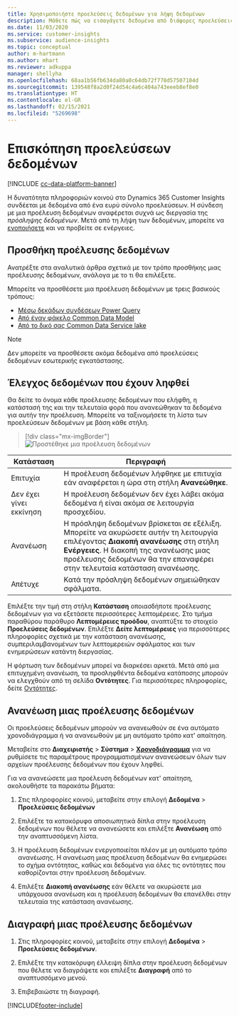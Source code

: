 ```yaml
---
title: Χρησιμοποιήστε προελεύσεις δεδομένων για λήψη δεδομένων
description: Μάθετε πώς να εισαγάγετε δεδομένα από διάφορες προελεύσεις.
ms.date: 11/03/2020
ms.service: customer-insights
ms.subservice: audience-insights
ms.topic: conceptual
author: m-hartmann
ms.author: mhart
ms.reviewer: adkuppa
manager: shellyha
ms.openlocfilehash: 68aa1b56fb634da80a0c64db72f778d57507104d
ms.sourcegitcommit: 139548f8a2d0f24d54c4a6c404a743eeeb8ef8e0
ms.translationtype: HT
ms.contentlocale: el-GR
ms.lasthandoff: 02/15/2021
ms.locfileid: "5269698"
---
```

# <a name="data-sources-overview"></a>Επισκόπηση προελεύσεων δεδομένων

[!INCLUDE [cc-data-platform-banner](../includes/cc-data-platform-banner.md)]

Η δυνατότητα πληροφοριών κοινού στο Dynamics 365 Customer Insights συνδέεται με δεδομένα από ένα ευρύ σύνολο προελεύσεων. Η σύνδεση με μια προέλευση δεδομένων αναφέρεται συχνά ως διεργασία της *πρόσληψης δεδομένων*. Μετά από τη λήψη των δεδομένων, μπορείτε να [ενοποιήσετε](data-unification.md) και να προβείτε σε ενέργειες.

## <a name="add-a-data-source"></a>Προσθήκη προέλευσης δεδομένων

Ανατρέξτε στα αναλυτικά άρθρα σχετικά με τον τρόπο προσθήκης μιας προέλευσης δεδομένων, ανάλογα με το τι θα επιλέξετε.

Μπορείτε να προσθέσετε μια προέλευση δεδομένων με τρεις βασικούς τρόπους:

- [Μέσω δεκάδων συνδέσεων Power Query](connect-power-query.md)
- [Από έναν φάκελο Common Data Model](connect-common-data-model.md)
- [Από το δικό σας Common Data Service lake](connect-common-data-service-lake.md)

> [!NOTE]
> Δεν μπορείτε να προσθέσετε ακόμα δεδομένα από προελεύσεις δεδομένων εσωτερικής εγκατάστασης.

## <a name="review-ingested-data"></a>Έλεγχος δεδομένων που έχουν ληφθεί

Θα δείτε το όνομα κάθε προέλευσης δεδομένων που ελήφθη, η κατάστασή της και την τελευταία φορά που ανανεώθηκαν τα δεδομένα για αυτήν την προέλευση. Μπορείτε να ταξινομήσετε τη λίστα των προελεύσεων δεδομένων με βάση κάθε στήλη.

> [!div class="mx-imgBorder"]
> ![Προστέθηκε μια προέλευση δεδομένων](media/configure-data-datasource-added.png "Προστέθηκε μια προέλευση δεδομένων")

|Κατάσταση  |Περιγραφή  |
|---------|---------|
|Επιτυχία   |Η προέλευση δεδομένων λήφθηκε με επιτυχία εάν αναφέρεται η ώρα στη στήλη **Ανανεώθηκε**.
|Δεν έχει γίνει εκκίνηση   |Η προέλευση δεδομένων δεν έχει λάβει ακόμα δεδομένα ή είναι ακόμα σε λειτουργία προσχεδίου.         |
|Ανανέωση    |Η πρόσληψη δεδομένων βρίσκεται σε εξέλιξη. Μπορείτε να ακυρώσετε αυτήν τη λειτουργία επιλέγοντας **Διακοπή ανανέωσης** στη στήλη **Ενέργειες**. Η διακοπή της ανανέωσης μιας προέλευσης δεδομένων θα την επαναφέρει στην τελευταία κατάσταση ανανέωσης.       |
|Απέτυχε     |Κατά την πρόσληψη δεδομένων σημειώθηκαν σφάλματα.         |

Επιλέξτε την τιμή στη στήλη **Κατάσταση** οποιασδήποτε προέλευσης δεδομένων για να εξετάσετε περισσότερες λεπτομέρειες. Στο τμήμα παραθύρου παράθυρο **Λεπτομέρειες προόδου**, αναπτύξτε το στοιχείο **Προελεύσεις δεδομένων**. Επιλέξτε **Δείτε λεπτομέρειες** για περισσότερες πληροφορίες σχετικά με την κατάσταση ανανέωσης, συμπεριλαμβανομένων των λεπτομερειών σφάλματος και των ενημερώσεων κατάντη διεργασίας.

Η φόρτωση των δεδομένων μπορεί να διαρκέσει αρκετά. Μετά από μια επιτυχημένη ανανέωση, τα προσληφθέντα δεδομένα κατάποσης μπορούν να ελεγχθούν από τη σελίδα **Οντότητες**. Για περισσότερες πληροφορίες, δείτε [Οντότητες](entities.md).

## <a name="refresh-a-data-source"></a>Ανανέωση μιας προέλευσης δεδομένων

Οι προελεύσεις δεδομένων μπορούν να ανανεωθούν σε ένα αυτόματο χρονοδιάγραμμα ή να ανανεωθούν με μη αυτόματο τρόπο κατ' απαίτηση. 

Μεταβείτε στο **Διαχειριστής** > **Σύστημα** > [**Χρονοδιάγραμμα**](system.md#schedule-tab) για να ρυθμίσετε τις παραμέτρους προγραμματισμένων ανανεώσεων όλων των αρχείων προέλευσης δεδομένων που έχουν ληφθεί.

Για να ανανεώσετε μια προέλευση δεδομένων κατ' απαίτηση, ακολουθήστε τα παρακάτω βήματα:

1. Στις πληροφορίες κοινού, μεταβείτε στην επιλογή **Δεδομένα** > **Προελεύσεις δεδομένων**

2. Επιλέξτε τα κατακόρυφα αποσιωπητικά δίπλα στην προέλευση δεδομένων που θέλετε να ανανεώσετε και επιλέξτε **Ανανέωση** από την αναπτυσσόμενη λίστα.

3. Η προέλευση δεδομένων ενεργοποιείται πλέον με μη αυτόματο τρόπο ανανέωσης. Η ανανέωση μιας προέλευση δεδομένων θα ενημερώσει το σχήμα οντότητας, καθώς και δεδομένα για όλες τις οντότητες που καθορίζονται στην προέλευση δεδομένων.

4. Επιλέξτε **Διακοπή ανανέωσης** εάν θέλετε να ακυρώσετε μια υπάρχουσα ανανέωση και η προέλευση δεδομένων θα επανέλθει στην τελευταία της κατάσταση ανανέωσης.

## <a name="delete-a-data-source"></a>Διαγραφή μιας προέλευσης δεδομένων

1. Στις πληροφορίες κοινού, μεταβείτε στην επιλογή **Δεδομένα** > **Προελεύσεις δεδομένων**.

2. Επιλέξτε την κατακόρυφη έλλειψη δίπλα στην προέλευση δεδομένων που θέλετε να διαγράψετε και επιλέξτε **Διαγραφή** από το αναπτυσσόμενο μενού.

3. Επιβεβαιώστε τη διαγραφή.


[!INCLUDE[footer-include](../includes/footer-banner.md)]